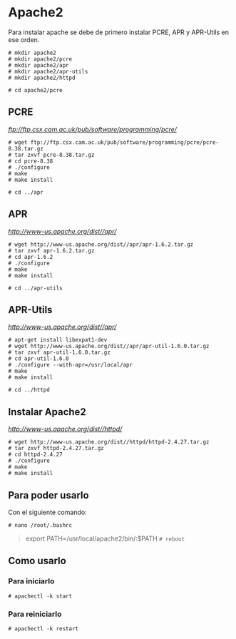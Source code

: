 # Apache2

Para instalar apache se debe de primero instalar PCRE, APR y APR-Utils en ese orden.
```
# mkdir apache2
# mkdir apache2/pcre
# mkdir apache2/apr
# mkdir apache2/apr-utils
# mkdir apache2/httpd
```

`# cd apache2/pcre`


## PCRE

*ftp://ftp.csx.cam.ac.uk/pub/software/programming/pcre/*
```
# wget ftp://ftp.csx.cam.ac.uk/pub/software/programming/pcre/pcre-8.38.tar.gz
# tar zxvf pcre-8.38.tar.gz
# cd pcre-8.38
# ./configure
# make
# make install
```

`# cd ../apr`


## APR

*http://www-us.apache.org/dist//apr/*
```
# wget http://www-us.apache.org/dist//apr/apr-1.6.2.tar.gz
# tar zxvf apr-1.6.2.tar.gz
# cd apr-1.6.2
# ./configure
# make
# make install
```

`# cd ../apr-utils`


## APR-Utils

*http://www-us.apache.org/dist//apr/*
```
# apt-get install libexpat1-dev
# wget http://www-us.apache.org/dist//apr/apr-util-1.6.0.tar.gz
# tar zxvf apr-util-1.6.0.tar.gz
# cd apr-util-1.6.0
# ./configure --with-apr=/usr/local/apr
# make
# make install
```

`# cd ../httpd`


## Instalar Apache2

*http://www-us.apache.org/dist//httpd/*
```
# wget http://www-us.apache.org/dist//httpd/httpd-2.4.27.tar.gz
# tar zxvf httpd-2.4.27.tar.gz
# cd httpd-2.4.27
# ./configure
# make
# make install
```


## Para poder usarlo

Con el siguiente comando:

`# nano /root/.bashrc`
> export PATH=/usr/local/apache2/bin/:$PATH
`# reboot`


## Como usarlo

### Para iniciarlo

`# apachectl -k start`

### Para reiniciarlo

`# apachectl -k restart`
